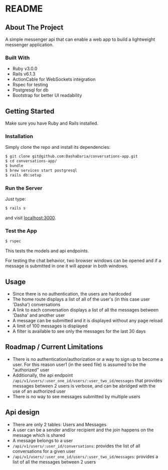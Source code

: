 # README

## About The Project

A simple messenger api that can enable a web app to build a lightweight messenger application.

### Built With

- Ruby v3.0.0
- Rails v6.1.3
- ActionCable for WebSockets integration
- Rspec for testing
- Postgresql for db
- Bootstrap for better UI readability

## Getting Started

Make sure you have Ruby and Rails installed.

### Installation

Simply clone the repo and install its dependencies:

```sh
$ git clone git@github.com:DashaDaria/conversations-app.git
$ cd conversations-app/
$ bundle
$ brew services start postgresql
$ rails db:setup
```

### Run the Server

Just type:

```sh
$ rails s
```

and visit [localhost:3000](http://localhost:3000).

### Test the App

```sh
$ rspec
```

This tests the models and api endpoints.

For testing the chat behavior, two browser windows can be opened and if a message is submitted in one it will appear in both windows.

## Usage

- Since there is no authentication, the users are hardcoded
- The home route displays a list of all of the user's (in this case user 'Dasha') conversations
- A link to each conversation displays a list of all the messages between 'Dasha' and another user
- A message can be submitted and it is displayed without any page reload
- A limit of 100 messages is displayed
- A filter is available to see only the messages for the last 30 days

## Roadmap / Current Limitations

- There is no authentication/authorization or a way to sign up to become a user. For this reason user1 (in the seed file) is assumed to be the "authorized" user
- Additionally, the api endpoint `/api/v1/users/:user_one_id/users/:user_two_id/messages` that provides messages between 2 users is verbose, and can be abridged with the use of an authorized user
- There is no way to see messages submitted by multiple users

## Api design

- There are only 2 tables: Users and Messages
- A user can be a sender and/or recipient and the join happens on the message which is shared
- A message belongs to a user
- `/api/v1/users/:user_id/conversations`: provides the list of all conversations for a given user
- `/api/v1/users/:user_one_id/users/:user_two_id/messages`: provides a list of all the messages between 2 users
